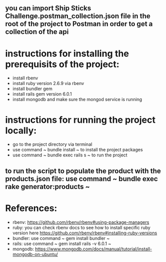 ## you can import Ship Sticks Challenge.postman_collection.json file in the root of the project to Postman in order to get a collection of the api 

# instructions for installing the prerequisits of the project:
- install rbenv
- install ruby version 2.6.9 via rbenv
- install bundler gem
- install rails gem version 6.0.1
- install mongodb and make sure the mongod service is running

# instructions for running the project locally:
- go to the project directory via terminal
- use command ~ bundle install ~ to install the project packages
- use command ~ bundle exec rails s ~ to run the project

## to run  the script to populate the product with the products.json file: use command ~ bundle exec rake generator:products ~

# References:
- rbenv: https://github.com/rbenv/rbenv#using-package-managers
- ruby: you can check rbenv docs to see how to install specific ruby version here https://github.com/rbenv/rbenv#installing-ruby-versions
- bundler: use command ~ gem install bundler ~
- rails: use command ~ gem install rails -v 6.0.1 ~
- mongodb: https://www.mongodb.com/docs/manual/tutorial/install-mongodb-on-ubuntu/

